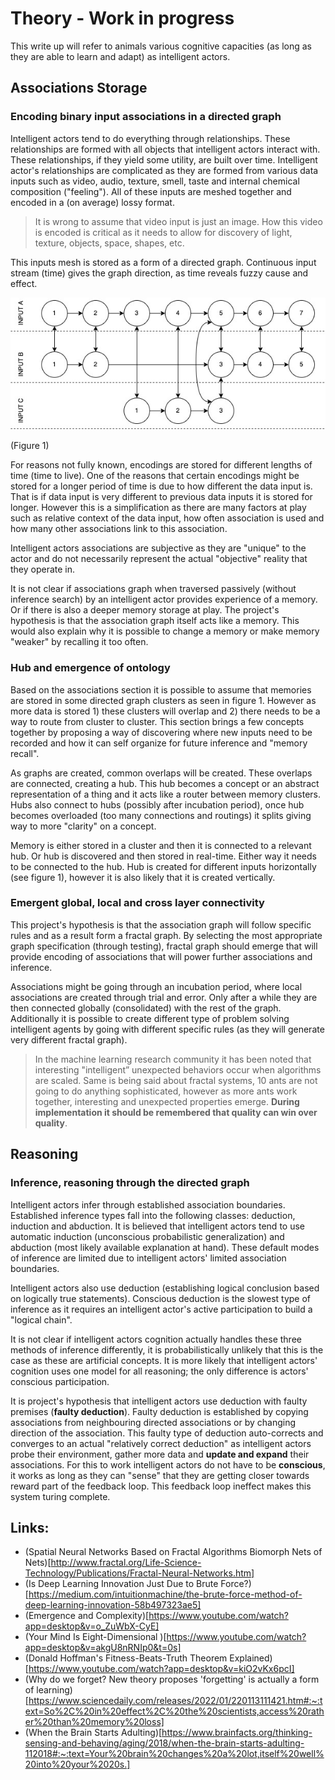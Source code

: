 # Theory - Work in progress
This write up will refer to animals various cognitive capacities (as long as they are able to learn and adapt) as intelligent actors.

## Associations Storage
### Encoding binary input associations in a directed graph
Intelligent actors tend to do everything through relationships. These relationships are formed with all objects that intelligent actors interact with. These relationships, if they yield some utility, are built over time. Intelligent actor's relationships are complicated as they are formed from various data inputs such as video, audio, texture, smell, taste and internal chemical composition ("feeling"). All of these inputs are meshed together and encoded in a (on average) lossy format.
 
> It is wrong to assume that video input is just an image. How this video is encoded is critical as it needs to allow for discovery of light, texture, objects, space, shapes, etc. 

This inputs mesh is stored as a form of a directed graph. Continuous input stream (time) gives the graph direction, as time reveals fuzzy cause and effect.

![](Artefacts/imgs/routing.jpg)

(Figure 1)

For reasons not fully known, encodings are stored for different lengths of time (time to live). One of the reasons that certain encodings might be stored for a longer period of time is due to how different the data input is. That is if data input is very different to previous data inputs it is stored for longer. However this is a simplification as there are many factors at play such as relative context of the data input, how often association is used and how many other associations link to this association. 

Intelligent actors associations are subjective as they are "unique" to the actor and do not necessarily represent the actual "objective" reality that they operate in.
 
It is not clear if associations graph when traversed passively (without inference search) by an intelligent actor provides experience of a memory. Or if there is also a deeper memory storage at play. The project's hypothesis is that the association graph itself acts like a memory. This would also explain why it is possible to change a memory or make memory "weaker" by recalling it too often. 

### Hub and emergence of ontology
Based on the associations section it is possible to assume that memories are stored in some directed graph clusters as seen in figure 1. However as more data is stored 1) these clusters will overlap and 2) there needs to be a way to route from cluster to cluster. This section brings a few concepts together by proposing a way of discovering where new inputs need to be recorded and how it can self organize for future inference and "memory recall".
 
As graphs are created, common overlaps will be created. These overlaps are connected, creating a hub. This hub becomes a concept or an abstract representation of a thing and it acts like a router between memory clusters. Hubs also connect to hubs (possibly after incubation period), once hub becomes overloaded (too many connections and routings) it splits giving way to more "clarity" on a concept.
 
Memory is either stored in a cluster and then it is connected to a relevant hub. Or hub is discovered and then stored in real-time. Either way it needs to be connected to the hub. Hub is created for different inputs horizontally (see figure 1), however it is also likely that it is created vertically.

### Emergent global, local and cross layer connectivity
This project's hypothesis is that the association graph will follow specific rules and as a result form a fractal graph. By selecting the most appropriate graph specification (through testing), fractal graph should emerge that will provide encoding of associations that will power further associations and inference.

Associations might be going through an incubation period, where local associations are created through trial and error. Only after a while they are then connected globally (consolidated) with the rest of the graph. Additionally it is possible to create different type of problem solving intelligent agents by going with different specific rules (as they will generate very different fractal graph).
 
> In the machine learning research community it has been noted that interesting "intelligent” unexpected behaviors occur when algorithms are scaled. Same is being said about fractal systems, 10 ants are not going to do anything sophisticated, however as more ants work together, interesting and unexpected properties emerge. **During implementation it should be remembered that quality can win over quality**.

## Reasoning
### Inference, reasoning through the directed graph
Intelligent actors infer through established association boundaries. Established inference types fall into the following classes: deduction, induction and abduction. It is believed that intelligent actors tend to use automatic induction (unconscious probabilistic generalization) and abduction (most likely available explanation at hand). These default modes of inference are limited due to intelligent actors' limited association boundaries.
 
Intelligent actors also use deduction (establishing logical conclusion based on logically true statements). Conscious deduction is the slowest type of inference as it requires an intelligent actor's active participation to build a "logical chain".
 
It is not clear if intelligent actors cognition actually handles these three methods of inference differently, it is probabilistically unlikely that this is the case as these are artificial concepts. It is more likely that intelligent actors' cognition uses one model for all reasoning; the only difference is actors' conscious participation.

It is project's hypothesis that intelligent actors use deduction with faulty premises (**faulty deduction**). Faulty deduction is established by copying associations from neighbouring directed associations or by changing direction of the association. This faulty type of deduction auto-corrects and converges to an actual "relatively correct deduction" as intelligent actors probe their environment, gather more data and **update and expand** their associations. For this to work intelligent actors do not have to be **conscious**, it works as long as they can "sense" that they are getting closer towards reward part of the feedback loop. This feedback loop ineffect makes this system turing complete.



## Links:
* (Spatial Neural Networks Based on Fractal Algorithms
Biomorph Nets of Nets)[http://www.fractal.org/Life-Science-Technology/Publications/Fractal-Neural-Networks.htm]
* (Is Deep Learning Innovation Just Due to Brute Force?)[https://medium.com/intuitionmachine/the-brute-force-method-of-deep-learning-innovation-58b497323ae5]
* (Emergence and Complexity)[https://www.youtube.com/watch?app=desktop&v=o_ZuWbX-CyE]
* (Your Mind Is Eight-Dimensional )[https://www.youtube.com/watch?app=desktop&v=akgU8nRNIp0&t=0s]
* (Donald Hoffman's Fitness-Beats-Truth Theorem Explained)[https://www.youtube.com/watch?app=desktop&v=kiO2vKx6pcI]
* (Why do we forget? New theory proposes 'forgetting' is actually a form of learning)[https://www.sciencedaily.com/releases/2022/01/220113111421.htm#:~:text=So%2C%20in%20effect%2C%20the%20scientists,access%20rather%20than%20memory%20loss]
 * (When the Brain Starts Adulting)[https://www.brainfacts.org/thinking-sensing-and-behaving/aging/2018/when-the-brain-starts-adulting-112018#:~:text=Your%20brain%20changes%20a%20lot,itself%20well%20into%20your%2020s.]
 
 



